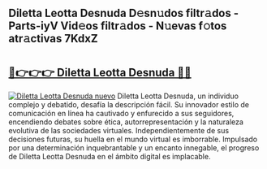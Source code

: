 ## Diletta Leotta Desnuda D𝚎sn𝚞dos filtr𝚊dos - Parts-iyV Vid𝚎os filtr𝚊dos - N𝚞evas f𝚘tos atr𝚊ctivas 7KdxZ

# <h2><a href="http://mb9eag.tromn.icu/?c=Diletta+Leotta+Desnuda">🔗👉👉👉 Diletta Leotta Desnuda 🔗🔗</a></h2>

[![Diletta Leotta Desnuda nuevo](https://i.imgur.com/pEAQMta.gif)](http://mb9eag.tromn.icu/?c=Diletta+Leotta+Desnuda)
Diletta Leotta Desnuda, un individuo complejo y debatido, desafía la descripción fácil. Su innovador estilo de comunicación en línea ha cautivado y enfurecido a sus seguidores, encendiendo debates sobre ética, autorrepresentación y la naturaleza evolutiva de las sociedades virtuales. Independientemente de sus decisiones futuras, su huella en el mundo virtual es imborrable. Impulsado por una determinación inquebrantable y un encanto innegable, el progreso de Diletta Leotta Desnuda en el ámbito digital es implacable.
